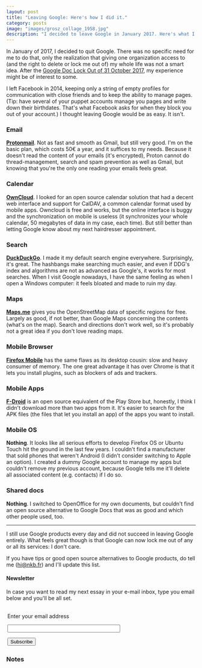 ```yaml
---
layout: post
title: "Leaving Google: Here's how I did it."
category: posts
image: "images/grosz_collage_1958.jpg"
description: "I decided to leave Google in January 2017. Here's what I did."
---
```


In January of 2017, I decided to quit Google. There was no specific need for me to do that, only the realization that giving one organization access to (and the right to delete or lock me out of) my whole life was not a smart idea. After the [Google Doc Lock Out of 31 October 2017](https://www.washingtonpost.com/news/the-switch/wp/2017/10/31/a-mysterious-message-is-locking-google-docs-users-out-of-their-files/), my experience might be of interest to some.

I left Facebook in 2014, keeping only a string of empty profiles for communication with close friends and to keep the ability to manage pages. (Tip: have several of your puppet accounts manage you pages and write down their birthdates. That's what Facebook asks for when they block you out of your account.) I thought leaving Google would be as easy. It isn't.

### Email

**[Protonmail](https://protonmail.com/pricing)**. Not as fast and smooth as Gmail, but still very good. I'm on the basic plan, which costs 50€ a year, and it suffices to my needs. Because it doesn't read the content of your emails (it's encrypted), Proton cannot do thread-management, search and spam prevention as well as Gmail, but knowing that you're the only one reading your emails feels great.

### Calendar

**[OwnCloud](https://owncloud.com)**. I looked for an open source calendar solution that had a decent web interface and support for CalDAV, a common calendar format used by mobile apps. Owncloud is free and works, but the online interface is buggy and the synchronization on mobile is useless (it synchronizes your whole calendar, 50 megabytes of data in my case, each time). But still better than letting Google know about my next hairdresser appointment.

### Search

**[DuckDuckGo](https://duckduckgo.com/)**. I made it my default search engine everywhere. Surprisingly, it's great. The hashbangs make searching much easier, and even if DDG's index and algorithms are not as advanced as Google's, it works for most searches. When I visit Google nowadays, I have the same feeling as when I open a Windows computer: it feels bloated and made to ruin my day.

### Maps

**[Maps.me](https://maps.me/download/)** gives you the OpenStreetMap data of specific regions for free. Largely as good, if not better, than Google Maps concerning the contents (what's on the map). Search and directions don't work well, so it's probably not a great idea if you don't love reading maps.

### Mobile Browser

**[Firefox Mobile](https://www.mozilla.org/en-US/firefox/android/)** has the same flaws as its desktop cousin: slow and heavy consumer of memory. The one great advantage it has over Chrome is that it lets you install plugins, such as blockers of ads and trackers.

### Mobile Apps

**[F-Droid](https://f-droid.org/)** is an open source equivalent of the Play Store but, honestly, I think I didn't download more than two apps from it. It's easier to search for the APK files (the files that let you install an app) of the apps you want to install.

### Mobile OS

**Nothing**. It looks like all serious efforts to develop Firefox OS or Ubuntu Touch hit the ground in the last few years. I couldn't find a manufacturer that sold phones that weren't Android (I didn't consider switching to Apple an option). I created a dummy Google account to manage my apps but couldn't remove my previous account, because Google tells me it'll delete all associated content (e.g. contacts) if I do so.

### Shared docs

**Nothing**. I switched to OpenOffice for my own documents, but couldn't find an open source alternative to Google Docs that was as good and which other people used, too.

***

I still use Google products every day and did not succeed in leaving Google entirely. What feels great though is that Google can now lock me out of any or all its services: I don't care.

If you have tips or good open source alternatives to Google products, do tell me (hi@nkb.fr) and I'll update this list.
	

<h4>Newsletter</h4>
<p>In case you want to read my next essay in your e-mail inbox, type you email below and you'll be all set.</p>
<form style="padding:3px;" action="https://tinyletter.com/nkb" method="post" target="popupwindow" onsubmit="window.open('https://tinyletter.com/nkb', 'popupwindow', 'scrollbars=yes,width=800,height=600');return true"><p><label for="tlemail">Enter your email address</label></p><p><input type="text" style="width:300px" name="email" id="tlemail" /></p><input type="hidden" value="1" name="embed"/><input type="submit" value="Subscribe" /></form>


 <a name='notes' ></a>

### Notes 

